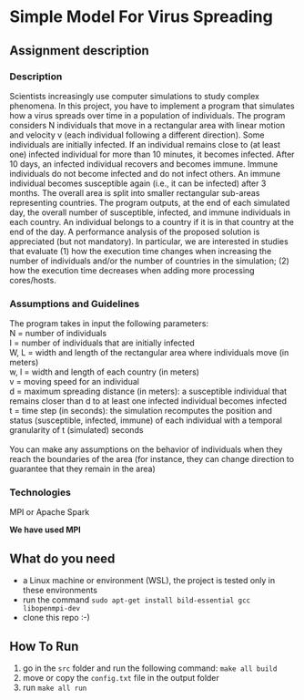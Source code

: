 # Simple Model For Virus Spreading

## Assignment description

### Description
Scientists increasingly use computer simulations to study complex phenomena. In this project, you have to implement a program that simulates how a virus spreads over time in a population of individuals. The program considers N individuals that move in a rectangular area with linear motion and velocity v (each individual following a different direction). Some individuals are initially infected. If an individual remains close to (at least one) infected individual for more than 10 minutes, it becomes infected. After 10 days, an infected individual recovers and becomes immune. Immune individuals do not become infected and do not infect others. An immune individual becomes susceptible again (i.e., it can be infected) after 3 months.
The overall area is split into smaller rectangular sub-areas representing countries. The program outputs, at the end of each simulated day, the overall number of susceptible, infected, and immune individuals in each country. An individual belongs to a country if it is in that country at the end of the day.
A performance analysis of the proposed solution is appreciated (but not mandatory). In particular, we are interested in studies that evaluate (1) how the execution time changes when increasing the number of individuals and/or the number of countries in the simulation; (2) how the execution time decreases when adding more processing cores/hosts.

### Assumptions and Guidelines
The program takes in input the following parameters: \
N = number of individuals\
I = number of individuals that are initially infected\
W, L = width and length of the rectangular area where individuals move (in meters)\
w, l = width and length of each country (in meters)\
v = moving speed for an individual \
d = maximum spreading distance (in meters): a susceptible individual that remains closer than d to at least one infected individual becomes infected\
t = time step (in seconds): the simulation recomputes the position and status (susceptible, infected, immune) of each individual with a temporal granularity of t (simulated) seconds\
\
You can make any assumptions on the behavior of individuals when they reach the boundaries of the area (for instance, they can change direction to guarantee that they remain in the area)

### Technologies
MPI or Apache Spark

**We have used MPI**

## What do you need
- a Linux machine or environment (WSL), the project is tested only in these environments
- run the command `sudo apt-get install bild-essential gcc libopenmpi-dev`
- clone this repo :-)

## How To Run 
1. go in the `src` folder and run the following command: `make all build`
2. move or copy the `config.txt` file in the output folder
3. run `make all run`

